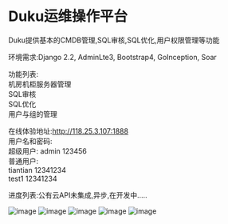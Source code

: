 # Duku运维操作平台

Duku提供基本的CMDB管理,SQL审核,SQL优化,用户权限管理等功能

环境需求:Django 2.2, AdminLte3, Bootstrap4, GoInception, Soar

功能列表:  
机房机柜服务器管理  
SQL审核  
SQL优化  
用户与组的管理  

在线体验地址:http://118.25.3.107:1888  
用户名和密码:  
超级用户: admin 123456  
普通用户:  
tiantian 12341234  
test1 12341234  
  
进度列表:公有云API未集成,异步,在开发中.....  

![image](https://github.com/whitewhite944/Duku/blob/master/images/1.png)
![image](https://github.com/whitewhite944/Duku/blob/master/images/2.png)
![image](https://github.com/whitewhite944/Duku/blob/master/images/3.png)
![image](https://github.com/whitewhite944/Duku/blob/master/images/4.png)
![image](https://github.com/whitewhite944/Duku/blob/master/images/5.png)
